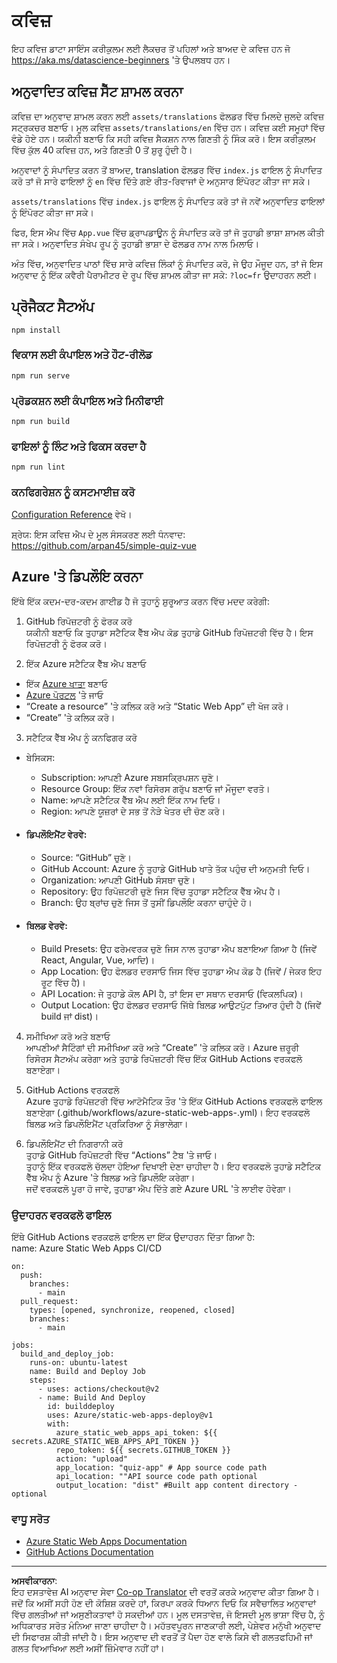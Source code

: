 <!--
CO_OP_TRANSLATOR_METADATA:
{
  "original_hash": "e92c33ea498915a13c9aec162616db18",
  "translation_date": "2025-08-27T17:55:03+00:00",
  "source_file": "quiz-app/README.md",
  "language_code": "pa"
}
-->
# ਕਵਿਜ਼

ਇਹ ਕਵਿਜ਼ ਡਾਟਾ ਸਾਇੰਸ ਕਰੀਕੁਲਮ ਲਈ ਲੈਕਚਰ ਤੋਂ ਪਹਿਲਾਂ ਅਤੇ ਬਾਅਦ ਦੇ ਕਵਿਜ਼ ਹਨ ਜੋ https://aka.ms/datascience-beginners 'ਤੇ ਉਪਲਬਧ ਹਨ।  
## ਅਨੁਵਾਦਿਤ ਕਵਿਜ਼ ਸੈੱਟ ਸ਼ਾਮਲ ਕਰਨਾ

ਕਵਿਜ਼ ਦਾ ਅਨੁਵਾਦ ਸ਼ਾਮਲ ਕਰਨ ਲਈ `assets/translations` ਫੋਲਡਰ ਵਿੱਚ ਮਿਲਦੇ ਜੁਲਦੇ ਕਵਿਜ਼ ਸਟ੍ਰਕਚਰ ਬਣਾਓ। ਮੂਲ ਕਵਿਜ਼ `assets/translations/en` ਵਿੱਚ ਹਨ। ਕਵਿਜ਼ ਕਈ ਸਮੂਹਾਂ ਵਿੱਚ ਵੰਡੇ ਹੋਏ ਹਨ। ਯਕੀਨੀ ਬਣਾਓ ਕਿ ਸਹੀ ਕਵਿਜ਼ ਸੈਕਸ਼ਨ ਨਾਲ ਗਿਣਤੀ ਨੂੰ ਸਿੰਕ ਕਰੋ। ਇਸ ਕਰੀਕੁਲਮ ਵਿੱਚ ਕੁੱਲ 40 ਕਵਿਜ਼ ਹਨ, ਅਤੇ ਗਿਣਤੀ 0 ਤੋਂ ਸ਼ੁਰੂ ਹੁੰਦੀ ਹੈ।

ਅਨੁਵਾਦਾਂ ਨੂੰ ਸੰਪਾਦਿਤ ਕਰਨ ਤੋਂ ਬਾਅਦ, translation ਫੋਲਡਰ ਵਿੱਚ `index.js` ਫਾਇਲ ਨੂੰ ਸੰਪਾਦਿਤ ਕਰੋ ਤਾਂ ਜੋ ਸਾਰੇ ਫਾਇਲਾਂ ਨੂੰ `en` ਵਿੱਚ ਦਿੱਤੇ ਗਏ ਰੀਤ-ਰਿਵਾਜਾਂ ਦੇ ਅਨੁਸਾਰ ਇੰਪੋਰਟ ਕੀਤਾ ਜਾ ਸਕੇ।

`assets/translations` ਵਿੱਚ `index.js` ਫਾਇਲ ਨੂੰ ਸੰਪਾਦਿਤ ਕਰੋ ਤਾਂ ਜੋ ਨਵੇਂ ਅਨੁਵਾਦਿਤ ਫਾਇਲਾਂ ਨੂੰ ਇੰਪੋਰਟ ਕੀਤਾ ਜਾ ਸਕੇ।

ਫਿਰ, ਇਸ ਐਪ ਵਿੱਚ `App.vue` ਵਿੱਚ ਡ੍ਰਾਪਡਾਊਨ ਨੂੰ ਸੰਪਾਦਿਤ ਕਰੋ ਤਾਂ ਜੋ ਤੁਹਾਡੀ ਭਾਸ਼ਾ ਸ਼ਾਮਲ ਕੀਤੀ ਜਾ ਸਕੇ। ਅਨੁਵਾਦਿਤ ਸੰਖੇਪ ਰੂਪ ਨੂੰ ਤੁਹਾਡੀ ਭਾਸ਼ਾ ਦੇ ਫੋਲਡਰ ਨਾਮ ਨਾਲ ਮਿਲਾਓ।

ਅੰਤ ਵਿੱਚ, ਅਨੁਵਾਦਿਤ ਪਾਠਾਂ ਵਿੱਚ ਸਾਰੇ ਕਵਿਜ਼ ਲਿੰਕਾਂ ਨੂੰ ਸੰਪਾਦਿਤ ਕਰੋ, ਜੇ ਉਹ ਮੌਜੂਦ ਹਨ, ਤਾਂ ਜੋ ਇਸ ਅਨੁਵਾਦ ਨੂੰ ਇੱਕ ਕਵੈਰੀ ਪੈਰਾਮੀਟਰ ਦੇ ਰੂਪ ਵਿੱਚ ਸ਼ਾਮਲ ਕੀਤਾ ਜਾ ਸਕੇ: `?loc=fr` ਉਦਾਹਰਨ ਲਈ।  

## ਪ੍ਰੋਜੈਕਟ ਸੈਟਅੱਪ

```
npm install
```

### ਵਿਕਾਸ ਲਈ ਕੰਪਾਇਲ ਅਤੇ ਹੌਟ-ਰੀਲੋਡ

```
npm run serve
```

### ਪ੍ਰੋਡਕਸ਼ਨ ਲਈ ਕੰਪਾਇਲ ਅਤੇ ਮਿਨੀਫਾਈ

```
npm run build
```

### ਫਾਇਲਾਂ ਨੂੰ ਲਿੰਟ ਅਤੇ ਫਿਕਸ ਕਰਦਾ ਹੈ

```
npm run lint
```

### ਕਨਫਿਗਰੇਸ਼ਨ ਨੂੰ ਕਸਟਮਾਈਜ਼ ਕਰੋ

[Configuration Reference](https://cli.vuejs.org/config/) ਵੇਖੋ।

ਸ਼੍ਰੇਯ: ਇਸ ਕਵਿਜ਼ ਐਪ ਦੇ ਮੂਲ ਸੰਸਕਰਣ ਲਈ ਧੰਨਵਾਦ: https://github.com/arpan45/simple-quiz-vue  

## Azure 'ਤੇ ਡਿਪਲੌਇ ਕਰਨਾ

ਇੱਥੇ ਇੱਕ ਕਦਮ-ਦਰ-ਕਦਮ ਗਾਈਡ ਹੈ ਜੋ ਤੁਹਾਨੂੰ ਸ਼ੁਰੂਆਤ ਕਰਨ ਵਿੱਚ ਮਦਦ ਕਰੇਗੀ:

1. GitHub ਰਿਪੋਜ਼ਟਰੀ ਨੂੰ ਫੋਰਕ ਕਰੋ  
ਯਕੀਨੀ ਬਣਾਓ ਕਿ ਤੁਹਾਡਾ ਸਟੈਟਿਕ ਵੈੱਬ ਐਪ ਕੋਡ ਤੁਹਾਡੇ GitHub ਰਿਪੋਜ਼ਟਰੀ ਵਿੱਚ ਹੈ। ਇਸ ਰਿਪੋਜ਼ਟਰੀ ਨੂੰ ਫੋਰਕ ਕਰੋ।

2. ਇੱਕ Azure ਸਟੈਟਿਕ ਵੈੱਬ ਐਪ ਬਣਾਓ  
- ਇੱਕ [Azure ਖਾਤਾ](http://azure.microsoft.com) ਬਣਾਓ  
- [Azure ਪੋਰਟਲ](https://portal.azure.com) 'ਤੇ ਜਾਓ  
- “Create a resource” 'ਤੇ ਕਲਿਕ ਕਰੋ ਅਤੇ “Static Web App” ਦੀ ਖੋਜ ਕਰੋ।  
- “Create” 'ਤੇ ਕਲਿਕ ਕਰੋ।  

3. ਸਟੈਟਿਕ ਵੈੱਬ ਐਪ ਨੂੰ ਕਨਫਿਗਰ ਕਰੋ  
- ਬੇਸਿਕਸ:  
  - Subscription: ਆਪਣੀ Azure ਸਬਸਕ੍ਰਿਪਸ਼ਨ ਚੁਣੋ।  
  - Resource Group: ਇੱਕ ਨਵਾਂ ਰਿਸੋਰਸ ਗਰੁੱਪ ਬਣਾਓ ਜਾਂ ਮੌਜੂਦਾ ਵਰਤੋ।  
  - Name: ਆਪਣੇ ਸਟੈਟਿਕ ਵੈੱਬ ਐਪ ਲਈ ਇੱਕ ਨਾਮ ਦਿਓ।  
  - Region: ਆਪਣੇ ਯੂਜ਼ਰਾਂ ਦੇ ਸਭ ਤੋਂ ਨੇੜੇ ਖੇਤਰ ਦੀ ਚੋਣ ਕਰੋ।  

- #### ਡਿਪਲੌਇਮੈਂਟ ਵੇਰਵੇ:  
  - Source: “GitHub” ਚੁਣੋ।  
  - GitHub Account: Azure ਨੂੰ ਤੁਹਾਡੇ GitHub ਖਾਤੇ ਤੱਕ ਪਹੁੰਚ ਦੀ ਅਨੁਮਤੀ ਦਿਓ।  
  - Organization: ਆਪਣੀ GitHub ਸੰਸਥਾ ਚੁਣੋ।  
  - Repository: ਉਹ ਰਿਪੋਜ਼ਟਰੀ ਚੁਣੋ ਜਿਸ ਵਿੱਚ ਤੁਹਾਡਾ ਸਟੈਟਿਕ ਵੈੱਬ ਐਪ ਹੈ।  
  - Branch: ਉਹ ਬ੍ਰਾਂਚ ਚੁਣੋ ਜਿਸ ਤੋਂ ਤੁਸੀਂ ਡਿਪਲੌਇ ਕਰਨਾ ਚਾਹੁੰਦੇ ਹੋ।  

- #### ਬਿਲਡ ਵੇਰਵੇ:  
  - Build Presets: ਉਹ ਫਰੇਮਵਰਕ ਚੁਣੋ ਜਿਸ ਨਾਲ ਤੁਹਾਡਾ ਐਪ ਬਣਾਇਆ ਗਿਆ ਹੈ (ਜਿਵੇਂ React, Angular, Vue, ਆਦਿ)।  
  - App Location: ਉਹ ਫੋਲਡਰ ਦਰਸਾਓ ਜਿਸ ਵਿੱਚ ਤੁਹਾਡਾ ਐਪ ਕੋਡ ਹੈ (ਜਿਵੇਂ / ਜੇਕਰ ਇਹ ਰੂਟ ਵਿੱਚ ਹੈ)।  
  - API Location: ਜੇ ਤੁਹਾਡੇ ਕੋਲ API ਹੈ, ਤਾਂ ਇਸ ਦਾ ਸਥਾਨ ਦਰਸਾਓ (ਵਿਕਲਪਿਕ)।  
  - Output Location: ਉਹ ਫੋਲਡਰ ਦਰਸਾਓ ਜਿੱਥੇ ਬਿਲਡ ਆਉਟਪੁੱਟ ਤਿਆਰ ਹੁੰਦੀ ਹੈ (ਜਿਵੇਂ build ਜਾਂ dist)।  

4. ਸਮੀਖਿਆ ਕਰੋ ਅਤੇ ਬਣਾਓ  
ਆਪਣੀਆਂ ਸੈਟਿੰਗਾਂ ਦੀ ਸਮੀਖਿਆ ਕਰੋ ਅਤੇ “Create” 'ਤੇ ਕਲਿਕ ਕਰੋ। Azure ਜ਼ਰੂਰੀ ਰਿਸੋਰਸ ਸੈਟਅੱਪ ਕਰੇਗਾ ਅਤੇ ਤੁਹਾਡੇ ਰਿਪੋਜ਼ਟਰੀ ਵਿੱਚ ਇੱਕ GitHub Actions ਵਰਕਫਲੋ ਬਣਾਏਗਾ।  

5. GitHub Actions ਵਰਕਫਲੋ  
Azure ਤੁਹਾਡੇ ਰਿਪੋਜ਼ਟਰੀ ਵਿੱਚ ਆਟੋਮੈਟਿਕ ਤੌਰ 'ਤੇ ਇੱਕ GitHub Actions ਵਰਕਫਲੋ ਫਾਇਲ ਬਣਾਏਗਾ (.github/workflows/azure-static-web-apps-<name>.yml)। ਇਹ ਵਰਕਫਲੋ ਬਿਲਡ ਅਤੇ ਡਿਪਲੌਇਮੈਂਟ ਪ੍ਰਕਿਰਿਆ ਨੂੰ ਸੰਭਾਲੇਗਾ।  

6. ਡਿਪਲੌਇਮੈਂਟ ਦੀ ਨਿਗਰਾਨੀ ਕਰੋ  
ਤੁਹਾਡੇ GitHub ਰਿਪੋਜ਼ਟਰੀ ਵਿੱਚ “Actions” ਟੈਬ 'ਤੇ ਜਾਓ।  
ਤੁਹਾਨੂੰ ਇੱਕ ਵਰਕਫਲੋ ਚੱਲਦਾ ਹੋਇਆ ਦਿਖਾਈ ਦੇਣਾ ਚਾਹੀਦਾ ਹੈ। ਇਹ ਵਰਕਫਲੋ ਤੁਹਾਡੇ ਸਟੈਟਿਕ ਵੈੱਬ ਐਪ ਨੂੰ Azure 'ਤੇ ਬਿਲਡ ਅਤੇ ਡਿਪਲੌਇ ਕਰੇਗਾ।  
ਜਦੋਂ ਵਰਕਫਲੋ ਪੂਰਾ ਹੋ ਜਾਵੇ, ਤੁਹਾਡਾ ਐਪ ਦਿੱਤੇ ਗਏ Azure URL 'ਤੇ ਲਾਈਵ ਹੋਵੇਗਾ।  

### ਉਦਾਹਰਨ ਵਰਕਫਲੋ ਫਾਇਲ

ਇੱਥੇ GitHub Actions ਵਰਕਫਲੋ ਫਾਇਲ ਦਾ ਇੱਕ ਉਦਾਹਰਨ ਦਿੱਤਾ ਗਿਆ ਹੈ:  
name: Azure Static Web Apps CI/CD  
```
on:
  push:
    branches:
      - main
  pull_request:
    types: [opened, synchronize, reopened, closed]
    branches:
      - main

jobs:
  build_and_deploy_job:
    runs-on: ubuntu-latest
    name: Build and Deploy Job
    steps:
      - uses: actions/checkout@v2
      - name: Build And Deploy
        id: builddeploy
        uses: Azure/static-web-apps-deploy@v1
        with:
          azure_static_web_apps_api_token: ${{ secrets.AZURE_STATIC_WEB_APPS_API_TOKEN }}
          repo_token: ${{ secrets.GITHUB_TOKEN }}
          action: "upload"
          app_location: "quiz-app" # App source code path
          api_location: ""API source code path optional
          output_location: "dist" #Built app content directory - optional
```  

### ਵਾਧੂ ਸਰੋਤ  
- [Azure Static Web Apps Documentation](https://learn.microsoft.com/azure/static-web-apps/getting-started)  
- [GitHub Actions Documentation](https://docs.github.com/actions/use-cases-and-examples/deploying/deploying-to-azure-static-web-app)  

---

**ਅਸਵੀਕਾਰਨਾ**:  
ਇਹ ਦਸਤਾਵੇਜ਼ AI ਅਨੁਵਾਦ ਸੇਵਾ [Co-op Translator](https://github.com/Azure/co-op-translator) ਦੀ ਵਰਤੋਂ ਕਰਕੇ ਅਨੁਵਾਦ ਕੀਤਾ ਗਿਆ ਹੈ। ਜਦੋਂ ਕਿ ਅਸੀਂ ਸਹੀ ਹੋਣ ਦੀ ਕੋਸ਼ਿਸ਼ ਕਰਦੇ ਹਾਂ, ਕਿਰਪਾ ਕਰਕੇ ਧਿਆਨ ਦਿਓ ਕਿ ਸਵੈਚਾਲਿਤ ਅਨੁਵਾਦਾਂ ਵਿੱਚ ਗਲਤੀਆਂ ਜਾਂ ਅਸੁਣੀਕਤਾਵਾਂ ਹੋ ਸਕਦੀਆਂ ਹਨ। ਮੂਲ ਦਸਤਾਵੇਜ਼, ਜੋ ਇਸਦੀ ਮੂਲ ਭਾਸ਼ਾ ਵਿੱਚ ਹੈ, ਨੂੰ ਅਧਿਕਾਰਤ ਸਰੋਤ ਮੰਨਿਆ ਜਾਣਾ ਚਾਹੀਦਾ ਹੈ। ਮਹੱਤਵਪੂਰਨ ਜਾਣਕਾਰੀ ਲਈ, ਪੇਸ਼ੇਵਰ ਮਨੁੱਖੀ ਅਨੁਵਾਦ ਦੀ ਸਿਫਾਰਸ਼ ਕੀਤੀ ਜਾਂਦੀ ਹੈ। ਇਸ ਅਨੁਵਾਦ ਦੀ ਵਰਤੋਂ ਤੋਂ ਪੈਦਾ ਹੋਣ ਵਾਲੇ ਕਿਸੇ ਵੀ ਗਲਤਫਹਿਮੀ ਜਾਂ ਗਲਤ ਵਿਆਖਿਆ ਲਈ ਅਸੀਂ ਜ਼ਿੰਮੇਵਾਰ ਨਹੀਂ ਹਾਂ।